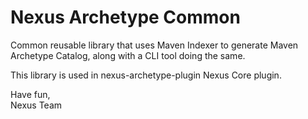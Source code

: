 Nexus Archetype Common
======================

Common reusable library that uses Maven Indexer to generate Maven Archetype Catalog,
along with a CLI tool doing the same.

This library is used in nexus-archetype-plugin Nexus Core plugin.


Have fun,  
Nexus Team